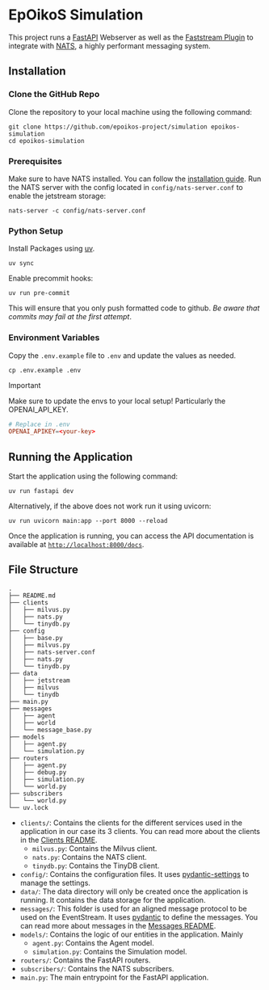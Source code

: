# EpOikoS Simulation

This project runs a [FastAPI](https://fastapi.tiangolo.com) Webserver as well as the [Faststream Plugin](https://faststream.airt.ai/latest/getting-started/integrations/fastapi/) to integrate with [NATS](https://nats.io), a highly performant messaging system.

## Installation

### Clone the GitHub Repo

Clone the repository to your local machine using the following command:
```shell
git clone https://github.com/epoikos-project/simulation epoikos-simulation
cd epoikos-simulation
```

### Prerequisites

Make sure to have NATS installed. You can follow the [installation guide](https://docs.nats.io/running-a-nats-service/introduction/installation). Run the NATS server with the config located in `config/nats-server.conf` to enable the jetstream storage:
```shell
nats-server -c config/nats-server.conf
```
### Python Setup

Install Packages using [uv](https://docs.astral.sh/uv/getting-started/installation/).
```shell
uv sync
```

Enable precommit hooks:
```shell
uv run pre-commit
```

This will ensure that you only push formatted code to github. _Be aware that commits may fail at the first attempt_.

### Environment Variables
Copy the `.env.example` file to `.env` and update the values as needed.

```shell
cp .env.example .env
```

> [!IMPORTANT] 
> Make sure to update the envs to your local setup! Particularly the OPENAI_API_KEY.


```conf
# Replace in .env
OPENAI_APIKEY=<your-key>
```

## Running the Application
Start the application using the following command:
```shell
uv run fastapi dev
```
Alternatively, if the above does not work run it using uvicorn:
```shell
uv run uvicorn main:app --port 8000 --reload
```

Once the application is running, you can access the API documentation is available at [`http://localhost:8000/docs`](http://localhost:8000/docs).

## File Structure

```
.
├── README.md
├── clients
│   ├── milvus.py
│   ├── nats.py
│   └── tinydb.py
├── config
│   ├── base.py
│   ├── milvus.py
│   ├── nats-server.conf
│   ├── nats.py
│   └── tinydb.py
├── data
│   ├── jetstream
│   ├── milvus
│   └── tinydb
├── main.py
├── messages
│   ├── agent
│   ├── world
│   └── message_base.py
├── models
│   ├── agent.py
│   └── simulation.py
├── routers
│   ├── agent.py
│   ├── debug.py
│   ├── simulation.py
│   └── world.py
├── subscribers
│   └── world.py
└── uv.lock
```

- `clients/`: Contains the clients for the different services used in the application in our case its 3 clients. You can read more about the clients in the [Clients README](clients/README.md).
  - `milvus.py`: Contains the Milvus client.
  - `nats.py`: Contains the NATS client.
  - `tinydb.py`: Contains the TinyDB client.
- `config/`: Contains the configuration files. It uses [pydantic-settings](https://docs.pydantic.dev/latest/concepts/pydantic_settings/) to manage the settings. 
- `data/`: The data directory will only be created once the application is running. It contains the data storage for the application.
- `messages/`: This folder is used for an aligned message protocol to be used on the EventStream. It uses [pydantic](https://docs.pydantic.dev/latest/) to define the messages. You can read more about messages in the [Messages README](messages/README.md).
- `models/`: Contains the logic of our entities in the application. Mainly
  - `agent.py`: Contains the Agent model.
  - `simulation.py`: Contains the Simulation model.
- `routers/`: Contains the FastAPI routers.
- `subscribers/`: Contains the NATS subscribers.
- `main.py`: The main entrypoint for the FastAPI application.